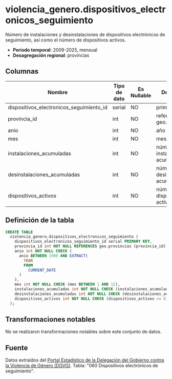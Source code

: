 # violencia_genero.dispositivos_electronicos_seguimiento

Número de instalaciones y desinstalaciones de dispositivos electrónicos de seguimiento, así como el número de dispositivos activos.

- **Periodo temporal**: 2009-2025, mensual
- **Desagregación regional**: provincias

## Columnas

| Nombre | Tipo de dato | Es Nullable | Descripción |
| --- | --- | --- | --- |
| dispositivos_electronicos_seguimiento_id | serial | NO | primary key |
| provincia_id | int | NO | referencia a geo.provincias |
| anio | int | NO | año |
| mes | int | NO | mes |
| instalaciones_acumuladas | int | NO | número de instalaciones acumuladas |
| desinstalaciones_acumuladas | int | NO | número de desinstalaciones acumuladas |
| dispositivos_activos | int | NO | número de dispositivos activos |

## Definición de la tabla

```sql
CREATE TABLE
  violencia_genero.dispositivos_electronicos_seguimiento (
    dispositivos_electronicos_seguimiento_id serial PRIMARY KEY,
    provincia_id int NOT NULL REFERENCES geo.provincias (provincia_id),
    anio int NOT NULL CHECK (
      anio BETWEEN 1900 AND EXTRACT(
        YEAR
        FROM
          CURRENT_DATE
      )
    ),
    mes int NOT NULL CHECK (mes BETWEEN 1 AND 12),
    instalaciones_acumuladas int NOT NULL CHECK (instalaciones_acumuladas >= 0),
    desinstalaciones_acumuladas int NOT NULL CHECK (desinstalaciones_acumuladas >= 0),
    dispositivos_activos int NOT NULL CHECK (dispositivos_activos >= 0)
  );
```

## Transformaciones notables
No se realizaron transformaciones notables sobre este conjunto de datos.

## Fuente
Datos extraídos del <a href="https://estadisticasviolenciagenero.igualdad.gob.es/" target="_blank">Portal Estadístico de la Delegación del Gobierno contra la Violencia de Género (DGVG)</a>. Tabla: "060 Dispositivos electrónicos de seguimiento".
